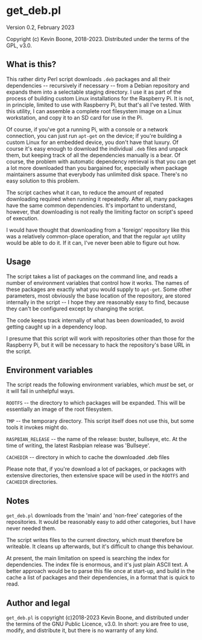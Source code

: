 # get\_deb.pl

Version 0.2, February 2023

Copyright (c) Kevin Boone, 2018-2023. Distributed under the terms of the
GPL, v3.0.

## What is this?

This rather dirty Perl script downloads `.deb` packages and all their
dependencies -- recursively if necessary -- from a Debian repository and
expands them into a selectable staging directory. I use it as part of the
process of building custom Linux installations for the Raspberry Pi. It is not,
in principle, limited to use with Raspberry Pi, but that's all I've tested.
With this utility, I can assemble a complete root filesystem image on a Linux
workstation, and copy it to an SD card for use in the Pi.

Of course, if you've got a running Pi, with a console or a network connection,
you can just run `apt-get` on the device; if you're building a custom Linux for
an embedded device, you don't have that luxury. Of course it's easy enough to
download the individual <code>.deb</code> files and unpack them, but keeping
track of all the dependencies manually is a bear. Of course, the problem with
automatic dependency retrieval is that you can get a lot more downloaded than
you bargained for, especially when package maintainers assume that everybody
has unlimited disk space. There's no easy solution to this problem.

The script caches what it can, to reduce the amount of repated downloading
required when running it repeatedly. After all, many packages have the same
common dependencies. It's important to understand, however, that downloading is
not really the limiting factor on script's speed of execution.

I would have thought that downloading from a 'foreign' repository like this was
a relatively common-place operation, and that the regular `apt` utility would be
able to do it. If it can, I've never been able to figure out how.

## Usage

The script takes a list of packages on the command line, and reads a number of
environment variables that control how it works. The names of these packages
are exactly what you would supply to `apt-get`.  Some other parameters, most
obviously the base location of the repository, are stored internally in the
script -- I hope they are reasonably easy to find, because they can't be
configured except by changing the script.

The code keeps track internally of what has been downloaded, to avoid getting
caught up in a dependency loop. 

I presume that this script will work with repositories other than those for the
Raspberry Pi, but it will be necessary to hack the repository's base URL in the
script.

## Environment variables

The script reads the following environment variables, which *must* be
set, or it will fail in unhelpful ways.

`ROOTFS` -- the directory to which packages will be expanded. This will be 
essentially an image of the root filesystem.

`TMP` -- the temporary directory. This script itself does not use this,
but some tools it invokes might do.

`RASPBIAN_RELEASE` -- the name of the release: buster, bullseye, etc.
At the time of writing, the latest Rasbpian release was 'Bullseye'.


`CACHEDIR` -- directory in which to cache the downloaded .deb files

Please note that, if you're download a lot of packages, or packages with
extensive directories, then extensive space will be used in the 
`ROOTFS` and `CACHEDIR` directories. 

## Notes

`get_deb.pl` downloads from the 'main' and 'non-free' categories of the
repositories. It would be reasonably easy to add other categories, but I have
never needed them.

The script writes files to the current directory, which must therefore be
writeable. It cleans up afterwards, but it's difficult to change this
behaviour. 

At present, the main limitation on speed is searching the index for
dependencies. The index file is enormous, and it's just plain ASCII text.  A
better approach would be to parse this file once at start-up, and build in the
cache a list of packages and their dependencies, in a format that is quick to
read. 

## Author and legal

`get_deb.pl` is copyright (c)2018-2023 Kevin Boone, and distributed under the
termins of the GNU Public Licence, v3.0. In short: you are free to use, modify,
and distribute it, but there is no warranty of any kind. 





